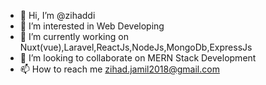 - 👋 Hi, I’m @zihaddi
- 👀 I’m interested in Web Developing 
- 🌱 I’m currently working on Nuxt(vue),Laravel,ReactJs,NodeJs,MongoDb,ExpressJs
- 💞️ I’m looking to collaborate on MERN Stack Development
- 📫 How to reach me zihad.jamil2018@gmail.com

<!---
zihaddi/zihaddi is a ✨ special ✨ repository because its `README.md` (this file) appears on your GitHub profile.
You can click the Preview link to take a look at your changes.
--->
